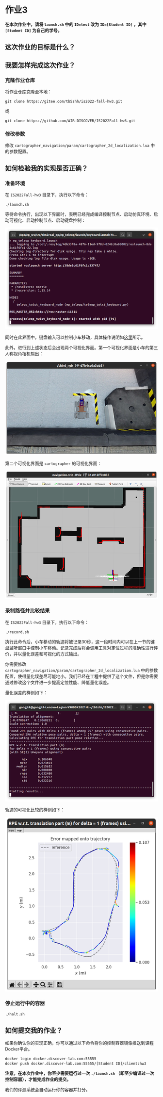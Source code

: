 # 作业3

**在本次作业中，请将 `launch.sh` 中的 `ID=test` 改为 `ID=[Student ID]` ，其中 `[Student ID]` 为自己的学号。**

## 这次作业的目标是什么？

## 我要怎样完成这次作业？

### 克隆作业仓库

将作业仓库克隆至本地：

```
git clone https://gitee.com/tb5zhh/is2022-fall-hw3.git
```

或

```
git clone https://github.com/AIR-DISCOVER/IS2022Fall-hw3.git
```

### 修改参数

修改 `cartographer_navigation/param/cartographer_2d_localization.lua` 中的参数配置。


## 如何检验我的实现是否正确？

### 准备环境

在 `IS2022Fall-hw3` 目录下，执行以下命令：

```shell
./launch.sh
```

等待命令执行，出现以下界面时，表明已经完成编译控制节点、启动仿真环境、启动可视化、启动控制节点、启动键盘控制：

![launch](assets/hw3-launch.png)

同时在此界面中，键盘输入可以控制小车移动，具体操作说明如[这里](https://air-discover.github.io/Intelligent-Systems-2022Fall/how-to/start-sim-ep/#2)所示。

此外，进行到上述状态后会出现两个可视化界面。第一个可视化界面是小车的第三人称视角相机输出：

![](assets/hw3-third-rgb.png)

第二个可视化界面是 `cartographer` 的可视化界面：

![](assets/hw3-rviz.png)

### 录制路径并比较结果

在 `IS2022Fall-hw3` 目录下，执行以下命令：

```shell
./record.sh
```

执行此命令后，小车移动的轨迹将被记录30秒，这一段时间内可以在上一节的键盘监听窗口中控制小车移动。记录完成后将会调用工具对定位过程的准确性进行评价，并以量化误差和可视化的方式输出。

你需要修改 `cartographer_navigation/param/cartographer_2d_localization.lua` 中的参数配置，使得量化误差尽可能地小。我们已经在工程中提供了这个文件，但是你需要通过修改这个文件进一步提高定位性能、降低量化误差。

量化误差的样例如下：

![hw3-result-val](assets/hw3-result-val.png)

轨迹的可视化比较的样例如下：

![hw3-result-viz](assets/hw3-result-viz.png)


### 停止运行中的容器

```shell
./halt.sh
```

## 如何提交我的作业？

如果你确认你的实现正确，你可以通过以下命令将你的控制容器镜像推送到课程Docker平台。

```shell
docker login docker.discover-lab.com:55555
docker push docker.discover-lab.com:55555/[Student ID]/client:hw3
```

**注意，在本次作业中，你至少需要运行过一次 `./launch.sh` （即至少编译过一次控制容器），才能完成作业的提交。**

我们的评测系统会自动运行你的容器并打分。    